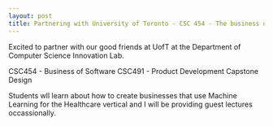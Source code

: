 ```yaml
---
layout: post
title: Partnering with University of Toronto - CSC 454 - The business of software
---
```


Excited to partner with our good friends at UofT at the Department of Computer Science Innovation Lab.

CSC454 - Business of Software
CSC491 - Product Development Capstone Design

Students wll learn about how to create businesses that use Machine Learning for the Healthcare vertical and I will be providing guest lectures occassionally. 

